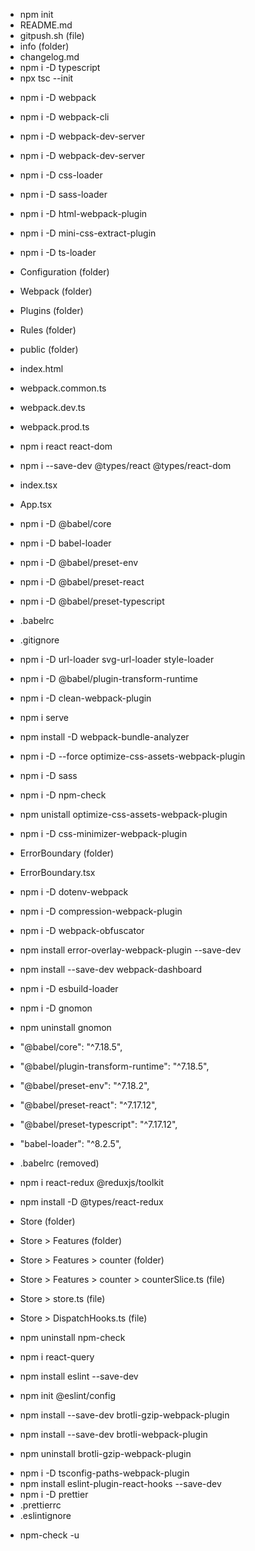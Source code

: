 - npm init
- README.md
- gitpush.sh (file)
- info (folder)
- changelog.md
- npm i -D typescript
- npx tsc --init

<!-- Webpack  -->

- npm i -D webpack
- npm i -D webpack-cli
- npm i -D webpack-dev-server
- npm i -D webpack-dev-server
- npm i -D css-loader
- npm i -D sass-loader
- npm i -D html-webpack-plugin
- npm i -D mini-css-extract-plugin
- npm i -D ts-loader

- Configuration (folder)
- Webpack (folder)
- Plugins (folder)
- Rules (folder)
- public (folder)
- index.html
- webpack.common.ts
- webpack.dev.ts
- webpack.prod.ts

<!-- React -->

- npm i react react-dom
- npm i --save-dev @types/react @types/react-dom

- index.tsx
- App.tsx
- npm i -D @babel/core
- npm i -D babel-loader
- npm i -D @babel/preset-env
- npm i -D @babel/preset-react
- npm i -D @babel/preset-typescript
- .babelrc
- .gitignore
- npm i -D url-loader svg-url-loader style-loader
- npm i -D @babel/plugin-transform-runtime
- npm i -D clean-webpack-plugin
- npm i serve
- npm install -D webpack-bundle-analyzer
- npm i -D --force optimize-css-assets-webpack-plugin
- npm i -D sass
- npm i -D npm-check
- npm unistall optimize-css-assets-webpack-plugin
- npm i -D css-minimizer-webpack-plugin
- ErrorBoundary (folder)
- ErrorBoundary.tsx
- npm i -D dotenv-webpack
- npm i -D compression-webpack-plugin
- npm i -D webpack-obfuscator
- npm install error-overlay-webpack-plugin --save-dev
- npm install --save-dev webpack-dashboard
- npm i -D esbuild-loader
- npm i -D gnomon
- npm uninstall gnomon

<!-- removed babel (MAJOR) -->

<!-- removed because there is no build time type checking, which is provided by ts-loader -->

- "@babel/core": "^7.18.5",
- "@babel/plugin-transform-runtime": "^7.18.5",
- "@babel/preset-env": "^7.18.2",
- "@babel/preset-react": "^7.17.12",
- "@babel/preset-typescript": "^7.17.12",
- "babel-loader": "^8.2.5",

- .babelrc (removed)

- npm i react-redux @reduxjs/toolkit
- npm install -D @types/react-redux

- Store (folder)
- Store > Features (folder)
- Store > Features > counter (folder)
- Store > Features > counter > counterSlice.ts (file)
- Store > store.ts (file)
- Store > DispatchHooks.ts (file)

- npm uninstall npm-check
- npm i react-query
- npm install eslint --save-dev
- npm init @eslint/config

- npm install --save-dev brotli-gzip-webpack-plugin
- npm install --save-dev brotli-webpack-plugin
- npm uninstall brotli-gzip-webpack-plugin

<!-- for alias path name -->

- npm i -D tsconfig-paths-webpack-plugin
- npm install eslint-plugin-react-hooks --save-dev
- npm i -D prettier
- .prettierrc
- .eslintignore

<!-- upgraded packages -->

- npm-check -u
